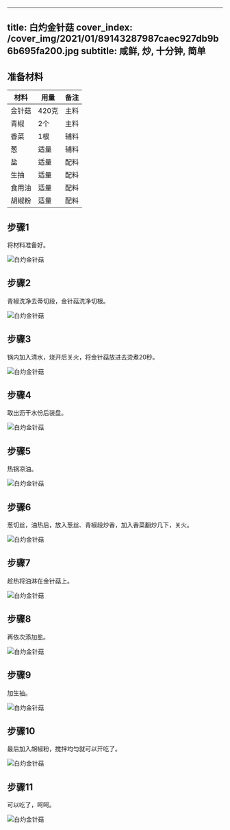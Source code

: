 
---
title: 白灼金针菇
cover_index: /cover_img/2021/01/89143287987caec927db9b6b695fa200.jpg
subtitle: 咸鲜, 炒, 十分钟, 简单
---

## 准备材料

| 材料     | 用量 | 备注|
| ------- | ----- | --- |
| 金针菇 | 420克| 主料 |
| 青椒 | 2个| 主料 |
| 香菜 | 1根| 辅料 |
| 葱 | 适量| 辅料 |
| 盐 | 适量| 配料 |
| 生抽 | 适量| 配料 |
| 食用油 | 适量| 配料 |
| 胡椒粉 | 适量| 配料 |

## 步骤1

将材料准备好。

![白灼金针菇](https://i8.meishichina.com/attachment/recipe/201010/201010131854032.jpg?x-oss-process=style/p320) 

## 步骤2

青椒洗净去蒂切段，金针菇洗净切根。

![白灼金针菇](https://i8.meishichina.com/attachment/recipe/201010/201010131855227.jpg?x-oss-process=style/p320) 

## 步骤3

锅内加入清水，烧开后关火，将金针菇放进去烫煮20秒。

![白灼金针菇](https://i8.meishichina.com/attachment/recipe/201010/201010131856018.jpg?x-oss-process=style/p320) 

## 步骤4

取出沥干水份后装盘。

![白灼金针菇](https://i8.meishichina.com/attachment/recipe/201010/201010131856275.jpg?x-oss-process=style/p320) 

## 步骤5

热锅凉油。

![白灼金针菇](https://i8.meishichina.com/attachment/recipe/201010/201010131856573.jpg?x-oss-process=style/p320) 

## 步骤6

葱切丝，油热后，放入葱丝、青椒段炒香，加入香菜翻炒几下，关火。

![白灼金针菇](https://i8.meishichina.com/attachment/recipe/201010/201010131857334.jpg?x-oss-process=style/p320) 

## 步骤7

趁热将油淋在金针菇上。

![白灼金针菇](https://i8.meishichina.com/attachment/recipe/201010/201010131858049.jpg?x-oss-process=style/p320) 

## 步骤8

再依次添加盐。

![白灼金针菇](https://i8.meishichina.com/attachment/recipe/201010/201010131858331.jpg?x-oss-process=style/p320) 

## 步骤9

加生抽。

![白灼金针菇](https://i8.meishichina.com/attachment/recipe/201010/201010131858597.jpg?x-oss-process=style/p320) 

## 步骤10

最后加入胡椒粉，搅拌均匀就可以开吃了。

![白灼金针菇](https://i8.meishichina.com/attachment/recipe/201010/201010131859239.jpg?x-oss-process=style/p320) 

## 步骤11

可以吃了，呵呵。

![白灼金针菇](https://i8.meishichina.com/attachment/recipe/201010/201010131900269.jpg?x-oss-process=style/p320) 

